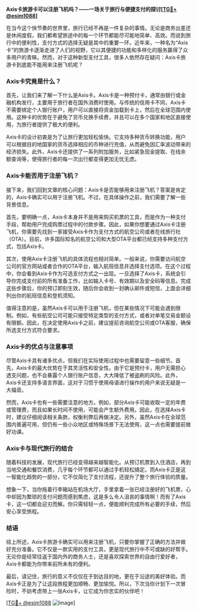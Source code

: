 **Axis卡旅游卡可以注册飞机吗？——一场关于旅行与便捷支付的探讨[[TG💪+ @esim1088](https://t.me/s/esim1088)]**

在当今这个快节奏的世界里，旅行已经不再是一件复杂的事情。无论是商务出差还是休闲度假，我们都希望旅途中的每一个环节都能尽可能地简单、高效。而说到旅行中的便利性，支付方式的选择无疑是其中的重要一环。近年来，一种名为“Axis卡”的旅游卡逐渐走进了人们的视野，它以其便捷的功能和多样化的服务赢得了众多用户的青睐。然而，对于这种新型支付工具，很多人依然存在疑问：Axis卡旅游卡到底能不能用来注册飞机呢？

### Axis卡究竟是什么？

首先，让我们来了解一下什么是Axis卡。Axis卡是一种预付卡，通常由银行或金融机构发行，主要用于旅行者在国外消费时使用。与传统的信用卡不同，Axis卡不需要绑定个人银行账户，用户可以直接将资金加载到卡上，然后在全球范围内使用。这种卡的优势在于避免了货币兑换手续费，并且可以在多个国家和地区直接使用，为旅行者提供了极大的便利。

Axis卡的设计初衷是为了让旅行更加轻松愉快。它支持多种货币转换功能，用户可以根据目的地国家的货币选择相应的币种进行充值，从而避免因汇率波动带来的经济损失。此外，Axis卡还提供了一系列附加服务，比如紧急现金提取、在线余额查询等，使得旅行者的每一次出行都变得更加无忧无虑。

### Axis卡能否用于注册飞机？

接下来，我们回到文章的核心问题：Axis卡是否能够用来注册飞机？答案是肯定的，Axis卡确实可以用于注册飞机。不过，在具体操作之前，我们需要了解一些背景信息。

首先，要明确一点，Axis卡本身并不是用来购买机票的工具，而是作为一种支付手段，帮助用户完成购票过程中的付款步骤。因此，如果你想要通过Axis卡注册飞机，你需要先找到一家接受Axis卡作为支付方式的航空公司或者在线旅行社（OTA）。目前，许多国际知名的航空公司和大型OTA平台都已经支持多种支付方式，包括Axis卡。

其次，使用Axis卡注册飞机的具体流程也相对简单。一般来说，你需要访问航空公司的官方网站或者合作的OTA平台，输入航班信息并选择支付选项。在这个过程中，你会看到Axis卡作为可选支付方式之一出现。一旦选择了Axis卡，系统会引导你完成支付前的所有准备工作，比如输入卡号、有效期以及安全码等信息。完成这些步骤后，你的预订即刻生效，随后你会收到一封确认邮件或短信，上面会详细列出你的航班信息和登机须知。

值得注意的是，虽然Axis卡可以用于注册飞机，但在某些情况下可能会遇到限制。例如，有些航空公司可能只接受特定类型的支付方式，或者对单笔交易金额设有限额。因此，在决定使用Axis卡之前，建议提前咨询航空公司或OTA客服，确保所选支付方式符合要求。

### Axis卡的优点与注意事项

尽管Axis卡具有诸多优点，但我们在实际使用过程中也需要留意一些细节。首先，Axis卡的最大优势在于其灵活性和安全性。由于它是预付卡，用户无需担心透支问题，也不会暴露个人银行账户信息，大大降低了被盗刷的风险。此外，Axis卡还支持多语言界面，这对于习惯于使用母语进行操作的用户来说无疑是一大福音。

然而，Axis卡也有一些需要注意的地方。例如，部分Axis卡可能收取一定的年费或管理费，而且如果长时间不使用，可能会产生额外费用。因此，在选择Axis卡时，建议仔细阅读相关条款，权衡利弊后再做决定。另外，虽然Axis卡在全球范围内普遍可用，但仍有一些小众地区或特殊场景下无法使用，这一点也需要提前做好功课。

### Axis卡与现代旅行的结合

随着科技的发展，现代旅行已经变得越来越智能化。从预订机票到入住酒店，再到当地交通和餐饮消费，几乎每个环节都可以通过手机轻松搞定。而Axis卡正是这一智能化趋势的一部分，它不仅简化了支付流程，还提升了整个旅行体验的质量。

想象一下，当你拖着行李箱站在机场大厅，手里拿着一张已经注册好的飞机票，心中却因为繁琐的支付问题而感到焦虑，这是多么令人沮丧的事情啊！而有了Axis卡，这一切都会迎刃而解。你只需轻轻一点，便能顺利完成所有必要的手续，然后安心享受旅程。

### 结语

综上所述，Axis卡旅游卡确实可以用来注册飞机，只要你掌握了正确的方法并做好充分准备。它不仅是一款实用的支付工具，更是现代旅行中不可或缺的好帮手。无论你是经常往返于国内外的商务人士，还是喜欢探索世界的自由行爱好者，Axis卡都能为你带来前所未有的便利。

最后，请记住，旅行的意义不仅仅在于到达目的地，更在于沿途的美好体验。而Axis卡正是为了让这段旅程更加顺畅、更加愉悦。所以，下次当你计划下一次冒险时，不妨考虑带上一张Axis卡，让它成为你忠实的伙伴吧！

[[TG💪+ @esim1088](https://t.me/s/esim1088) ![Image](https://i.postimg.cc/4NQfJmqS/Snipaste-2025-05-13-00-14-12.png)]